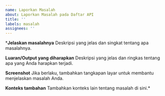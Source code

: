 ```yaml
---
name: Laporkan Masalah
about: Laporkan Masalah pada Daftar API
title: ''
labels: masalah
assignees: ''
---
```


***Jelaskan masalahnya**
Deskripsi yang jelas dan singkat tentang apa masalahnya.

**Luaran/Output yang diharapkan**
Deskripsi yang jelas dan ringkas tentang apa yang Anda harapkan terjadi.

**Screenshot**
Jika berlaku, tambahkan tangkapan layar untuk membantu menjelaskan masalah Anda.

**Konteks tambahan**
Tambahkan konteks lain tentang masalah di sini.*